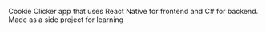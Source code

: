 Cookie Clicker app that uses React Native for frontend and C# for backend.
Made as a side project for learning

